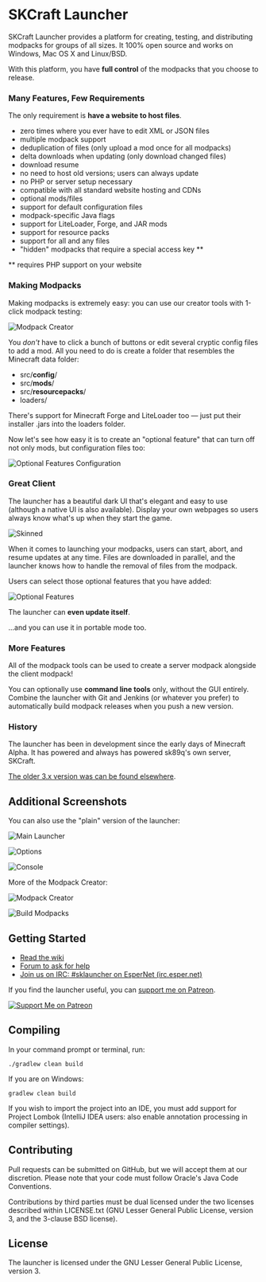 SKCraft Launcher
================

SKCraft Launcher provides a platform for creating, testing, and distributing modpacks for groups of all sizes. It 100% open source and works on Windows, Mac OS X and Linux/BSD.

With this platform, you have **full control** of the modpacks that you choose to release.

### Many Features, Few Requirements

The only requirement is **have a website to host files**.

* zero times where you ever have to edit XML or JSON files
* multiple modpack support
* deduplication of files (only upload a mod once for all modpacks)
* delta downloads when updating (only download changed files)
* download resume
* no need to host old versions; users can always update
* no PHP or server setup necessary
* compatible with all standard website hosting and CDNs
* optional mods/files
* support for default configuration files
* modpack-specific Java flags
* support for LiteLoader, Forge, and JAR mods
* support for resource packs
* support for all and any files
* "hidden" modpacks that require a special access key **

** requires PHP support on your website

### Making Modpacks

Making modpacks is extremely easy: you can use our creator tools with 1-click modpack testing:

![Modpack Creator](readme/pack_manager.png)

You *don't* have to click a bunch of buttons or edit several cryptic config files to add a mod. All you need to do is create a folder that resembles the Minecraft data folder:

* src/**config**/
* src/**mods**/
* src/**resourcepacks**/
* loaders/

There's support for Minecraft Forge and LiteLoader too — just put their installer .jars into the loaders folder.

Now let's see how easy it is to create an "optional feature" that can turn off not only mods, but configuration files too:

![Optional Features Configuration](readme/configure_features.png)

### Great Client

The launcher has a beautiful dark UI that's elegant and easy to use (although a native UI is also available). Display your own webpages so users always know what's up when they start the game.

![Skinned](readme/launcher_skinned.png)

When it comes to launching your modpacks, users can start, abort, and resume updates at any time. Files are downloaded in parallel, and the launcher knows how to handle the removal of files from the modpack.

Users can select those optional features that you have added:

![Optional Features](readme/features.png)

The launcher can **even update itself**.

...and you can use it in portable mode too.

### More Features

All of the modpack tools can be used to create a server modpack alongside the client modpack!

You can optionally use **command line tools** only, without the GUI entirely. Combine the launcher with Git and Jenkins (or whatever you prefer) to automatically build modpack releases when you push a new version.

### History

The launcher has been in development since the early days of Minecraft Alpha. It has powered and always has powered sk89q's own server, SKCraft.

[The older 3.x version was can be found elsewhere](https://github.com/sk89q/SKMCLauncher).

## Additional Screenshots

You can also use the "plain" version of the launcher:

![Main Launcher](readme/launcher.png)

![Options](readme/options.png)

![Console](readme/log.png)

More of the Modpack Creator:

![Modpack Creator](readme/modpack_creator.png)

![Build Modpacks](readme/packages_generator.png)

## Getting Started

* [Read the wiki](https://github.com/SKCraft/Launcher/wiki)
* [Forum to ask for help](http://forum.enginehub.org/forums/launcher.25/)
* [Join us on IRC: #sklauncher on EsperNet (irc.esper.net)](https://webchat.esper.net/?channels=sklauncher)

If you find the launcher useful, you can [support me on Patreon](https://www.patreon.com/sk89q).

[![Support Me on Patreon](https://i.imgur.com/Sg03Bzc.png)](https://www.patreon.com/sk89q)

## Compiling

In your command prompt or terminal, run:

	./gradlew clean build

If you are on Windows:

	gradlew clean build

If you wish to import the project into an IDE, you must add support for Project Lombok (IntelliJ IDEA users: also enable annotation processing in compiler settings).

## Contributing

Pull requests can be submitted on GitHub, but we will accept them at our discretion. Please note that your code must follow Oracle's Java Code Conventions.

Contributions by third parties must be dual licensed under the two licenses described within LICENSE.txt (GNU Lesser General Public License, version 3, and the 3-clause BSD license).

## License

The launcher is licensed under the GNU Lesser General Public License, version 3.
